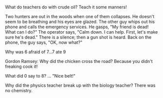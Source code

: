 What do teachers do with crude oil?
Teach it some manners!

Two hunters are out in the woods when one of them collapses. He doesn't seem to be breathing and his eyes are glazed. The other guy whips out his phone and calls the emergency services. He gasps, "My friend is dead! What can I do?" The operator says, "Calm down. I can help. First, let's make sure he's dead." There is a silence; then a gun shot is heard. Back on the phone, the guy says, "OK, now what?"

Why was 6 afraid of 7...7 ate 9

Gordon Ramsey: Why did the chicken cross the road? Because you didn't freaking cook it!

What did 0 say to 8? ... "Nice belt!"

Why did the physics teacher break up with the biology teacher? There was no chemistry.

